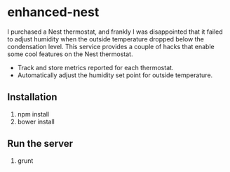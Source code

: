# enhanced-nest
I purchased a Nest thermostat, and frankly I was disappointed that it failed to adjust humidity when the outside temperature dropped below the condensation level.  This service provides a couple of hacks that enable some cool features on the Nest thermostat.
* Track and store metrics reported for each thermostat.
* Automatically adjust the humidity set point for outside temperature.

## Installation
1. npm install
1. bower install

## Run the server
1. grunt